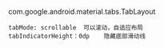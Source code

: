 
com.google.android.material.tabs.TabLayout
```
tabMode: scrollable  可以滚动，自适应布局
tabIndicatorHeight：0dp    隐藏底部滑动线

```
